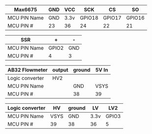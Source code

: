 | Max6675      | GND | VCC  | SCK    | CS     | SO     |
| ------------ | --- | ---- | ------ | ------ | ------ |
| MCU PIN Name | GND | 3.3v | GPIO18 | GPIO17 | GPIO16 |
| MCU PIN #    | 23  | 36   | 24     | 22     | 21     |


| SSR          | +  | \- |
| ------------ | -- | -- |
| MCU PIN Name | GPIO2  | GND |
| MCU PIN #    | 4 | 3 |

| AB32 Flowmeter  | output | ground | 5V In |
| --------------- | ------ | ------ | ----- |
| Logic converter | HV2    |        |       |
| MCU PIN Name    |        | GND    | VSYS  |
| MCU PIN #       |        | 38     | 39    |

| Logic converter | HV   | ground | LV   | LV2   |
| --------------- | ---- | ------ | ---- | ----- |
| MCU PIN Name    | VSYS | GND    | 3.3v | GPIO3 |
| MCU PIN #       | 39   | 38     | 36   | 5     |
